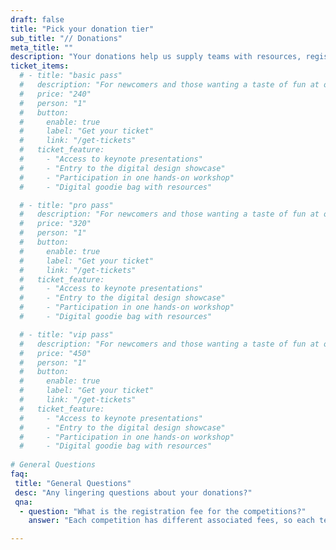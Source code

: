 ```yaml
---
draft: false
title: "Pick your donation tier"
sub_title: "// Donations"
meta_title: ""
description: "Your donations help us supply teams with resources, registration fees, and instruction costs"
ticket_items:
  # - title: "basic pass"
  #   description: "For newcomers and those wanting a taste of fun at our conference event."
  #   price: "240"
  #   person: "1"
  #   button:
  #     enable: true
  #     label: "Get your ticket"
  #     link: "/get-tickets"
  #   ticket_feature:
  #     - "Access to keynote presentations"
  #     - "Entry to the digital design showcase"
  #     - "Participation in one hands-on workshop"
  #     - "Digital goodie bag with resources"

  # - title: "pro pass"
  #   description: "For newcomers and those wanting a taste of fun at our conference event."
  #   price: "320"
  #   person: "1"
  #   button:
  #     enable: true
  #     label: "Get your ticket"
  #     link: "/get-tickets"
  #   ticket_feature:
  #     - "Access to keynote presentations"
  #     - "Entry to the digital design showcase"
  #     - "Participation in one hands-on workshop"
  #     - "Digital goodie bag with resources"

  # - title: "vip pass"
  #   description: "For newcomers and those wanting a taste of fun at our conference event."
  #   price: "450"
  #   person: "1"
  #   button:
  #     enable: true
  #     label: "Get your ticket"
  #     link: "/get-tickets"
  #   ticket_feature:
  #     - "Access to keynote presentations"
  #     - "Entry to the digital design showcase"
  #     - "Participation in one hands-on workshop"
  #     - "Digital goodie bag with resources"
      
# General Questions
faq:
 title: "General Questions"
 desc: "Any lingering questions about your donations?"
 qna:
  - question: "What is the registration fee for the competitions?"
    answer: "Each competition has different associated fees, so each team will must have different budget requirements."

---
```


